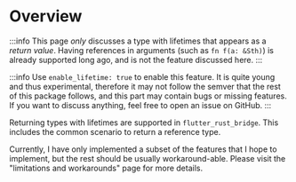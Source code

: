 # Overview

:::info
This page *only* discusses a type with lifetimes that appears as a *return value*.
Having references in arguments (such as `fn f(a: &Sth)`) is already supported long ago,
and is not the feature discussed here.
:::

:::info
Use `enable_lifetime: true` to enable this feature.
It is quite young and thus experimental,
therefore it may not follow the semver that the rest of this package follows,
and this part may contain bugs or missing features.
If you want to discuss anything, feel free to open an issue on GitHub.
:::

Returning types with lifetimes are supported in `flutter_rust_bridge`.
This includes the common scenario to return a reference type.

Currently, I have only implemented a subset of the features that I hope to implement,
but the rest should be usually workaround-able. 
Please visit the "limitations and workarounds" page for more details.
